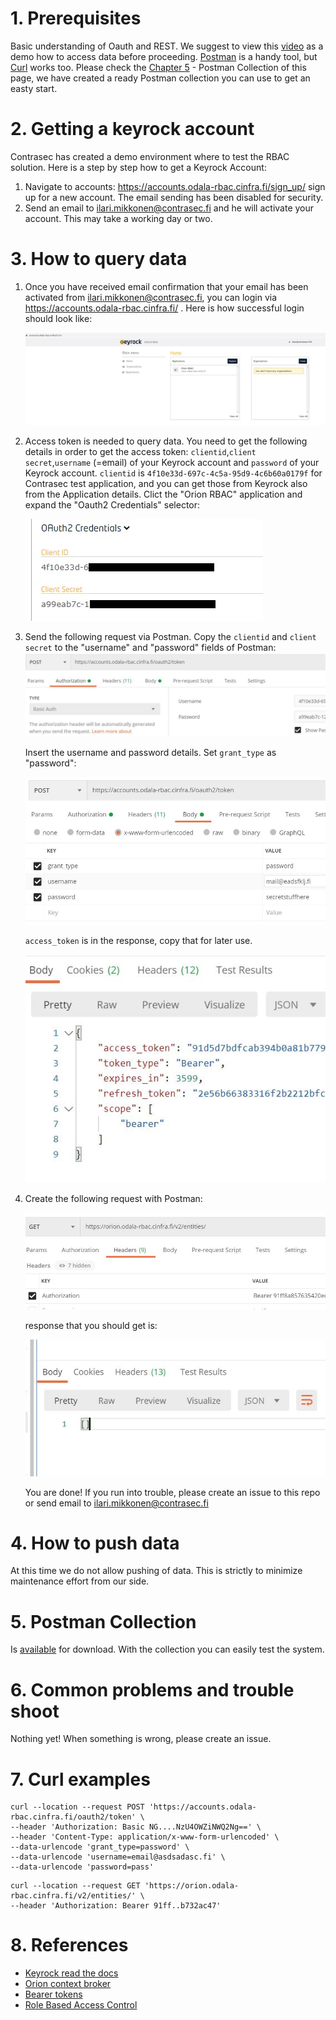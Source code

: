 # 1. Prerequisites

Basic understanding of Oauth and REST. We suggest to view this [video](https://youtu.be/kbV7GOsELoY) as a demo how to access data before proceeding. [Postman](https://www.postman.com/) is a handy tool, but [Curl](https://curl.se/) works too. Please check the [Chapter 5](#5.-Postman-Collection) - Postman Collection of this page, we have created a ready Postman collection you can use to get an easty start. 

# 2. Getting a keyrock account

Contrasec has created a demo environment where to test the RBAC solution. Here is a step by step how to get a Keyrock Account:

1. Navigate to accounts: https://accounts.odala-rbac.cinfra.fi/sign_up/ sign up for a new account. The email sending has been disabled for security.
2. Send an email to ilari.mikkonen@contrasec.fi and he will activate your account. This may take a working day or two.

# 3. How to query data

1. Once you have received email confirmation that your email has been activated from ilari.mikkonen@contrasec.fi, you can login via https://accounts.odala-rbac.cinfra.fi/ . Here is how successful login should look like:

   ![](pictures/eug1.JPG)

2. Access token is needed to query data. You need to get the following details in order to get the access token: `clientid`,`client secret`,`username` (=email) of your Keyrock account and `password` of your Keyrock account. `clientid` is `4f10e33d-697c-4c5a-95d9-4c6b60a0179f` for Contrasec test application, and you can get those from Keyrock also from the Application details. Clict the "Orion RBAC" application and expand the "Oauth2 Credentials" selector:

   ![](pictures/eug2.jpg) 

4. Send the following request via Postman. Copy the `clientid` and `client secret` to the "username" and "password" fields of Postman:
   ![](pictures/eug3.1.JPG)

    Insert the username and password details. Set `grant_type` as "password":
      
    ![](pictures/eug4.1.JPG)

    `access_token` is in the response, copy that for later use.


    ![](pictures/eug5.JPG)

4. Create the following request with Postman:

    ![](pictures/eug6.1.JPG)

    response that you should get is:

    ![](pictures/eug7.JPG)

    You are done! If you run into trouble, please create an issue to this repo or send email to ilari.mikkonen@contrasec.fi

# 4. How to push data

At this time we do not allow pushing of data. This is strictly to minimize maintenance effort from our side.

# 5. Postman Collection

Is [available](/postman-collections/ODALA-RBAC.postman_collection.json) for download. With the collection you can easily test the system. 

# 6. Common problems and trouble shoot

Nothing yet! When something is wrong, please create an issue.  

# 7. Curl examples

```
curl --location --request POST 'https://accounts.odala-rbac.cinfra.fi/oauth2/token' \
--header 'Authorization: Basic NG....NzU4OWZiNWQ2Ng==' \
--header 'Content-Type: application/x-www-form-urlencoded' \
--data-urlencode 'grant_type=password' \
--data-urlencode 'username=email@asdsadasc.fi' \
--data-urlencode 'password=pass'
```

```
curl --location --request GET 'https://orion.odala-rbac.cinfra.fi/v2/entities/' \
--header 'Authorization: Bearer 91ff..b732ac47'
```

# 8. References

- [Keyrock read the docs](https://fiware-idm.readthedocs.io/en/latest/)
- [Orion context broker](https://fiware-orion.readthedocs.io/en/master/)
- [Bearer tokens](https://stackoverflow.com/questions/25838183/what-is-the-oauth-2-0-bearer-token-exactly)
- [Role Based Access Control](https://en.wikipedia.org/wiki/Role-based_access_control)

